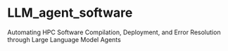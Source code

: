 # LLM_agent_software
Automating HPC Software Compilation, Deployment, and Error Resolution  through Large Language Model Agents
